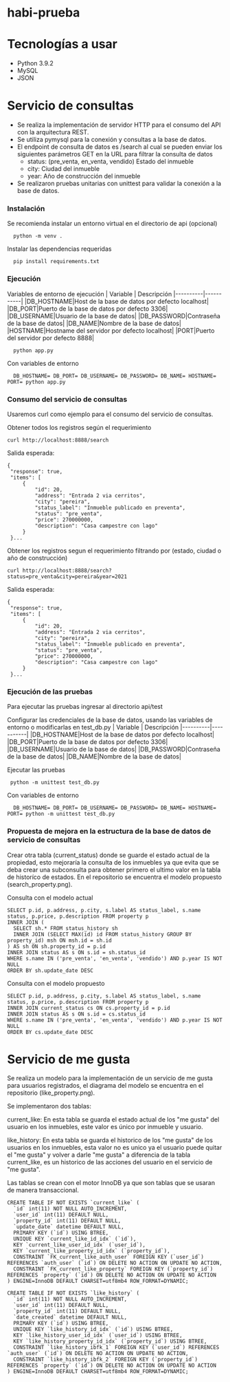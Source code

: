 # habi-prueba

# Tecnologías a usar
- Python 3.9.2
- MySQL
- JSON

# Servicio de consultas

- Se realiza la implementación de servidor HTTP para el consumo del API con la arquitectura REST.
- Se utiliza pymysql para la conexión y consultas a la base de datos.
- El endpoint de consulta de datos es /search al cual se pueden enviar los siguientes parámetros GET en la URL para filtrar la consulta de datos
  - status: (pre_venta, en_venta, vendido) Estado del inmueble
  - city: Ciudad del inmueble
  - year: Año de construcción del inmueble
- Se realizaron pruebas unitarias con unittest para validar la conexión a la base de datos.

 ### Instalación
  Se recomienda instalar un entorno virtual en el directorio de api (opcional)
  ```
    python -m venv .
  ```
  Instalar las dependencias requeridas
  ```
    pip install requirements.txt
  ```
  ### Ejecución
  Variables de entorno de ejecución
  | Variable | Descripción
  |----------|-----------|
  |DB_HOSTNAME|Host de la base de datos por defecto localhost|
  |DB_PORT|Puerto de la base de datos por defecto 3306|
  |DB_USERNAME|Usuario de la base de datos|
  |DB_PASSWORD|Contraseña de la base de datos|
  |DB_NAME|Nombre de la base de datos|
  |HOSTNAME|Hostname del servidor por defecto localhost|
  |PORT|Puerto del servidor por defecto 8888|

  ```
    python app.py
  ```
  Con variables de entorno
  ```
    DB_HOSTNAME= DB_PORT= DB_USERNAME= DB_PASSWORD= DB_NAME= HOSTNAME= PORT= python app.py
  ```
  ### Consumo del servicio de consultas
   Usaremos curl como ejemplo para el consumo del servicio de consultas.

   Obtener todos los registros según el requerimiento
   ```
   curl http://localhost:8888/search
   ```
   Salida esperada:
   ```
   {
    "response": true,
    "items": [
        {
            "id": 20,
            "address": "Entrada 2 via cerritos",
            "city": "pereira",
            "status_label": "Inmueble publicado en preventa",
            "status": "pre_venta",
            "price": 270000000,
            "description": "Casa campestre con lago"
        }
    }...
   ```
   Obtener los registros segun el requerimiento filtrando por (estado, ciudad o año de construcción)
   ```
   curl http://localhost:8888/search?status=pre_venta&city=pereira&year=2021
   ```
   Salida esperada:
   ```
   {
    "response": true,
    "items": [
        {
            "id": 20,
            "address": "Entrada 2 via cerritos",
            "city": "pereira",
            "status_label": "Inmueble publicado en preventa",
            "status": "pre_venta",
            "price": 270000000,
            "description": "Casa campestre con lago"
        }
    }...
   ```
  ### Ejecución de las pruebas
  Para ejecutar las pruebas ingresar al directorio api/test
  
  Configurar las credenciales de la base de datos, usando las variables de entorno o modificarlas en test_db.py
  | Variable | Descripción
  |----------|-----------|
  |DB_HOSTNAME|Host de la base de datos por defecto localhost|
  |DB_PORT|Puerto de la base de datos por defecto 3306|
  |DB_USERNAME|Usuario de la base de datos|
  |DB_PASSWORD|Contraseña de la base de datos|
  |DB_NAME|Nombre de la base de datos|

  Ejecutar las pruebas
  ```
   python -m unittest test_db.py
  ```
  Con variables de entorno
  ```
    DB_HOSTNAME= DB_PORT= DB_USERNAME= DB_PASSWORD= DB_NAME= HOSTNAME= PORT= python -m unittest test_db.py
  ```
  ### Propuesta de mejora en la estructura de la base de datos de servicio de consultas
  Crear otra tabla (current_status) donde se guarde el estado actual de la propiedad, esto mejoraría la consulta de los inmuebles ya que evita que se deba crear una subconsulta para obtener primero el ultimo valor en la tabla de historíco de estados. En el repositorio se encuentra el modelo propuesto (search_property.png).

  Consulta con el modelo actual
  ```
  SELECT p.id, p.address, p.city, s.label AS status_label, s.name status, p.price, p.description FROM property p
  INNER JOIN (
    SELECT sh.* FROM status_history sh 
    INNER JOIN (SELECT MAX(id) id FROM status_history GROUP BY property_id) msh ON msh.id = sh.id
  ) AS sh ON sh.property_id = p.id
  INNER JOIN status AS s ON s.id = sh.status_id
  WHERE s.name IN ('pre_venta', 'en_venta', 'vendido') AND p.year IS NOT NULL
  ORDER BY sh.update_date DESC
  ```

  Consulta con el modelo propuesto
  ```
  SELECT p.id, p.address, p.city, s.label AS status_label, s.name status, p.price, p.description FROM property p
  INNER JOIN current_status cs ON cs.property_id = p.id
  INNER JOIN status AS s ON s.id = cs.status_id
  WHERE s.name IN ('pre_venta', 'en_venta', 'vendido') AND p.year IS NOT NULL
  ORDER BY cs.update_date DESC
  ```

# Servicio de me gusta

Se realiza un modelo para la implementación de un servicio de me gusta para usuarios registrados, el diagrama del modelo se encuentra en el repositorio (like_property.png).

Se implementaron dos tablas:

current_like: En esta tabla se guarda el estado actual de los "me gusta" del usuario en los inmuebles, este valor es único por inmueble y usuario.

like_history: En esta tabla se guarda el historico de los "me gusta" de los usuarios en los inmuebles, esta valor no es unico ya el usuario puede quitar el "me gusta" y volver a darle "me gusta" a diferencia de la tabla current_like, es un historico de las acciones del usuario en el servicio de "me gusta".

Las tablas se crean con el motor InnoDB ya que son tablas que se usaran de manera transaccional.

```
CREATE TABLE IF NOT EXISTS `current_like` (
  `id` int(11) NOT NULL AUTO_INCREMENT,
  `user_id` int(11) DEFAULT NULL,
  `property_id` int(11) DEFAULT NULL,
  `update_date` datetime DEFAULT NULL,
  PRIMARY KEY (`id`) USING BTREE,
  UNIQUE KEY `current_like_id_idx` (`id`),
  KEY `current_like_user_id_idx` (`user_id`),
  KEY `current_like_property_id_idx` (`property_id`),
  CONSTRAINT `FK_current_like_auth_user` FOREIGN KEY (`user_id`) REFERENCES `auth_user` (`id`) ON DELETE NO ACTION ON UPDATE NO ACTION,
  CONSTRAINT `FK_current_like_property` FOREIGN KEY (`property_id`) REFERENCES `property` (`id`) ON DELETE NO ACTION ON UPDATE NO ACTION
) ENGINE=InnoDB DEFAULT CHARSET=utf8mb4 ROW_FORMAT=DYNAMIC;

CREATE TABLE IF NOT EXISTS `like_history` (
  `id` int(11) NOT NULL AUTO_INCREMENT,
  `user_id` int(11) DEFAULT NULL,
  `property_id` int(11) DEFAULT NULL,
  `date_created` datetime DEFAULT NULL,
  PRIMARY KEY (`id`) USING BTREE,
  UNIQUE KEY `like_history_id_idx` (`id`) USING BTREE,
  KEY `like_history_user_id_idx` (`user_id`) USING BTREE,
  KEY `like_history_property_id_idx` (`property_id`) USING BTREE,
  CONSTRAINT `like_history_ibfk_1` FOREIGN KEY (`user_id`) REFERENCES `auth_user` (`id`) ON DELETE NO ACTION ON UPDATE NO ACTION,
  CONSTRAINT `like_history_ibfk_2` FOREIGN KEY (`property_id`) REFERENCES `property` (`id`) ON DELETE NO ACTION ON UPDATE NO ACTION
) ENGINE=InnoDB DEFAULT CHARSET=utf8mb4 ROW_FORMAT=DYNAMIC;
```